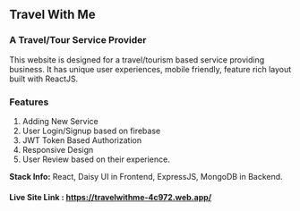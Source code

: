 ## Travel With Me
### A Travel/Tour Service Provider
This website is designed for a travel/tourism based service providing business. It has unique user experiences, mobile friendly, feature rich layout built with ReactJS.
### Features
1. Adding New Service
2. User Login/Signup based on firebase
3. JWT Token Based Authorization
4. Responsive Design
5. User Review based on their experience.

**Stack Info:** React, Daisy UI in Frontend, ExpressJS, MongoDB in Backend.  

#### Live Site Link : https://travelwithme-4c972.web.app/
